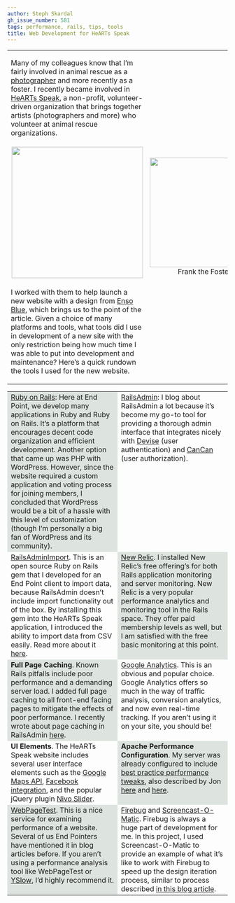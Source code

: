 ```yaml
---
author: Steph Skardal
gh_issue_number: 581
tags: performance, rails, tips, tools
title: Web Development for HeARTs Speak
---
```




<table cellpadding="0" cellspacing="0" width="100%">
<tbody><tr><td width="55%"><p>Many of my colleagues know that I’m fairly involved in animal rescue as a <a href="http://stephskardal.com/">photographer</a> and more recently as a foster. I recently became involved in <a href="https://www.heartsspeak.org/">HeARTs Speak</a>, a non-profit, volunteer-driven organization that brings together artists (photographers and more) who volunteer at animal rescue organizations.</p>
</td>
<td align="center" rowspan="3">
<p>
<img border="0" src="/blog/2012/04/04/web-development-for-hearts-speak/image-0.jpeg" width="250"/><br/>
Frank the Foster</p>
</td>
</tr>
<tr>
<td align="center" style="padding-left:10px;">
<a href="https://www.heartsspeak.org/" target="_blank"><img border="0" src="/blog/2012/04/04/web-development-for-hearts-speak/image-1.jpeg" width="300"/></a>
</td>
</tr>
<tr>
<td valign="top">
<p>I worked with them to help launch a new website with a design from <a href="https://web.archive.org/web/20111224181613/http://ensoblue.com/">Enso Blue</a>, which brings us to the point of the article. Given a choice of many platforms and tools, what tools did I use in development of a new site with the only restriction being how much time I was able to put into development and maintenance? Here’s a quick rundown the tools I used for the new website.</p>
</td>
</tr>
</tbody></table>

<table cellpadding="15" cellspacing="0" width="100%">
 <tbody><tr>
  <td style="background:#DDE4DF;" valign="top" width="50%">
   <p style="margin:0px;"><a href="https://rubyonrails.org/">Ruby on Rails</a>: Here at End Point, we develop many applications in Ruby and Ruby on Rails. It’s a platform that encourages decent code organization and efficient development. Another option that came up was PHP with WordPress. However, since the website required a custom application and voting process for joining members, I concluded that WordPress would be a bit of a hassle with this level of customization (though I’m personally a big fan of WordPress and its community).</p>
  </td>
  <td valign="top">
   <p style="margin:0px;"><a href="https://github.com/sferik/rails_admin">RailsAdmin</a>: I blog about RailsAdmin a lot because it’s become my go-to tool for providing a thorough admin interface that integrates nicely with <a href="https://github.com/plataformatec/devise">Devise</a> (user authentication) and <a href="https://github.com/ryanb/cancan">CanCan</a> (user authorization).
  </p></td>
 </tr>
 <tr>
  <td valign="top">
   <p style="margin:0px;"><a href="https://github.com/stephskardal/rails_admin_import">RailsAdminImport</a>. This is  an open source Ruby on Rails gem that I developed for an End Point client to import data, because RailsAdmin doesn’t include import functionality out of the box. By installing this gem into the HeARTs Speak application, I introduced the ability to import data from CSV easily. Read more about it <a href="/blog/2012/02/01/railsadmin-import-part-2">here</a>.</p>
  </td>
  <td style="background:#DDE4DF;" valign="top">
   <p style="margin:0px;"><a href="https://newrelic.com/">New Relic</a>. I installed New Relic’s free offering’s for both Rails application monitoring and server monitoring. New Relic is a very popular performance analytics and monitoring tool in the Rails space. They offer paid membership levels as well, but I am satisfied with the free basic monitoring at this point.</p>
  </td>
 </tr>
 <tr>
  <td style="background:#DDE4DF;" valign="top">
   <p style="margin:0px;"><b>Full Page Caching</b>. Known Rails pitfalls include poor performance and a demanding server load. I added full page caching to all front-end facing pages to mitigate the effects of poor performance. I recently wrote about page caching in RailsAdmin <a href="/blog/2012/03/16/cache-expiration-railsadmin">here</a>.</p>
  </td>
  <td valign="top">
   <p style="margin:0px;"><a href="https://www.google.com/analytics/">Google Analytics</a>. This is an obvious and popular choice. Google Analytics offers so much in the way of traffic analysis, conversion analytics, and now even real-time tracking. If you aren’t using it on your site, you should be!</p>
  </td>
 </tr>
 <tr>
  <td valign="top">
   <p style="margin:0px;"><b>UI Elements</b>. The HeARTs Speak website includes several user interface elements such as the <a href="https://developers.google.com/maps/documentation/javascript/tutorial">Google Maps API</a>, <a href="https://developers.facebook.com/docs/javascript/quickstart">Facebook integration</a>, and the popular jQuery plugin <a href="https://themeisle.com/plugins/nivo-slider/">Nivo Slider</a>.</p>
  </td>
  <td style="background:#DDE4DF;" valign="top">
   <p style="margin:0px;"><b>Apache Performance Configuration</b>. My server was already configured to include <a href="https://developer.yahoo.com/performance/rules.html">best practice performance tweaks</a>, also described by Jon <a href="/blog/2009/10/23/performance-optimization-of">here</a> and <a href="/blog/2010/11/02/speeding-up-spree-demo-site">here</a>.</p>
  </td>
 </tr>
 <tr>
  <td style="background:#DDE4DF;" valign="top">
   <p style="margin:0px;"><a href="https://www.webpagetest.org/">WebPageTest</a>. This is a nice service for examining performance of a website. Several of us End Pointers have mentioned it in blog articles before. If you aren’t using a performance analysis tool like WebPageTest or <a href="http://yslow.org/">YSlow</a>, I’d highly recommend it.</p>
  </td>
  <td valign="top">
   <p style="margin:0px;"><a href="https://getfirebug.com/">Firebug</a> and <a href="https://www.screencast-o-matic.com/">Screencast-O-Matic</a>. Firebug is always a huge part of development for me. In this project, I used Screencast-O-Matic to provide an example of what it’s like to work with Firebug to speed up the design iteration process, similar to process described <a href="/blog/2012/03/19/video-firebug-action">in this blog article</a>.</p>
  </td>
 </tr>
</tbody></table>


